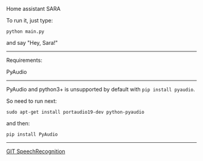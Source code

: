 Home assistant SARA

To run it, just type:

```python main.py```

and say "Hey, Sara!"

---

Requirements:

PyAudio

---
PyAudio and python3+ is unsupported by default with ```pip install pyaudio```.

So need to run next:

```sudo apt-get install portaudio19-dev python-pyaudio```

and then:

```pip install PyAudio```

---

<a href="https://github.com/Uberi/speech_recognition">GIT SpeechRecognition</a>
